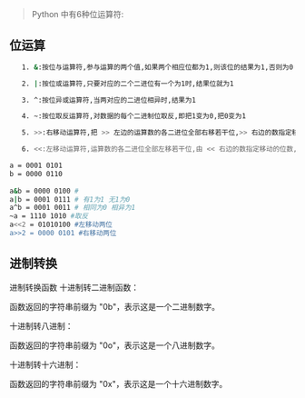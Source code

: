 > Python 中有6种位运算符:

## 位运算
```bash
   1. &:按位与运算符,参与运算的两个值,如果两个相应位都为1,则该位的结果为1,否则为0

   2. |:按位或运算符,只要对应的二个二进位有一个为1时,结果位就为1

   3. ^:按位异或运算符,当两对应的二进位相异时,结果为1

   4. ~:按位取反运算符,对数据的每个二进制位取反,即把1变为0,把0变为1

   5. >>:右移动运算符,把 >> 左边的运算数的各二进位全部右移若干位,>> 右边的数指定移动的位数

   6. <<:左移动运算符,运算数的各二进位全部左移若干位,由 << 右边的数指定移动的位数,高位丢弃,低位补0
```

```bash
a = 0001 0101
b = 0000 0110
 
a&b = 0000 0100 # 
a|b = 0001 0111 # 有1为1 无1为0
a^b = 0001 0011 # 相同为0 相异为1
~a = 1110 1010 #取反
a<<2 = 01010100 #左移动两位
a>>2 = 0000 0101 #右移动两位
```

## 进制转换
进制转换函数
十进制转二进制函数：

函数返回的字符串前缀为 "0b"，表示这是一个二进制数字。

十进制转八进制：

函数返回的字符串前缀为 "0o"，表示这是一个八进制数字。

十进制转十六进制：

函数返回的字符串前缀为 "0x"，表示这是一个十六进制数字。